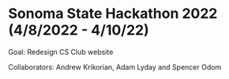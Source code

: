 # Sonoma State Hackathon 2022 (4/8/2022 - 4/10/22)

Goal: Redesign CS Club website

Collaborators: Andrew Krikorian, Adam Lyday and Spencer Odom
